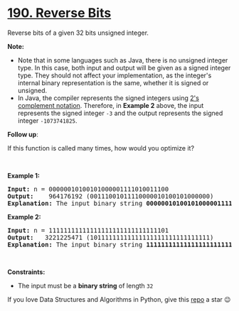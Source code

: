# [190. Reverse Bits][title]

<p>Reverse bits of a given 32 bits unsigned integer.</p>
<p><strong>Note:</strong></p>
<ul>
<li>Note that in some languages such as Java, there is no unsigned integer type. In this case, both input and output will be given as a signed integer type. They should not affect your implementation, as the integer's internal binary representation is the same, whether it is signed or unsigned.</li>
<li>In Java, the compiler represents the signed integers using <a href="https://en.wikipedia.org/wiki/Two%27s_complement" target="_blank">2's complement notation</a>. Therefore, in <strong>Example 2</strong> above, the input represents the signed integer <code>-3</code> and the output represents the signed integer <code>-1073741825</code>.</li>
</ul>
<p><b>Follow up</b>:</p>
<p>If this function is called many times, how would you optimize it?</p>
<p> </p>
<p><strong>Example 1:</strong></p>
<pre><strong>Input:</strong> n = 00000010100101000001111010011100
<strong>Output:</strong>    964176192 (00111001011110000010100101000000)
<strong>Explanation: </strong>The input binary string <strong>00000010100101000001111010011100</strong> represents the unsigned integer 43261596, so return 964176192 which its binary representation is <strong>00111001011110000010100101000000</strong>.
</pre>
<p><strong>Example 2:</strong></p>
<pre><strong>Input:</strong> n = 11111111111111111111111111111101
<strong>Output:</strong>   3221225471 (10111111111111111111111111111111)
<strong>Explanation: </strong>The input binary string <strong>11111111111111111111111111111101</strong> represents the unsigned integer 4294967293, so return 3221225471 which its binary representation is <strong>10111111111111111111111111111111</strong>.
</pre>
<p> </p>
<p><strong>Constraints:</strong></p>
<ul>
<li>The input must be a <strong>binary string</strong> of length <code>32</code></li>
</ul>


If you love Data Structures and Algorithms in Python, give this [repo][me] a star :wink:

[title]: https://leetcode.com/problems/reverse-bits
[me]: https://github.com/bumblebee211196/awesome-python-leetcode